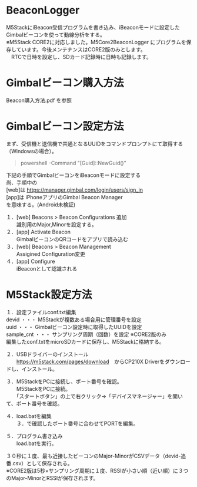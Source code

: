 # BeaconLogger

M5StackにiBeacon受信プログラムを書き込み、iBeaconモードに設定したGimbalビーコンを使って動線分析をする。  
※M5Stack CORE2に対応しました。M5Core2BeaconLogger にプログラムを保存しています。今後メンテナンスはCORE2版のみとします。  
　RTCで日時を設定し、SDカード記録時に日時も記録します。  

# Gimbalビーコン購入方法

Beacon購入方法.pdf を参照  

# Gimbalビーコン設定方法

まず、受信機と送信機で共通となるUUIDをコマンドプロンプトにて取得する（Windowsの場合）。  
> powershell -Command "[Guid]::NewGuid()"  

下記の手順でGimbalビーコンをiBeaconモードに設定する  
尚、手順中の  
[web]は <https://manager.gimbal.com/login/users/sign_in>  
[app]は iPhoneアプリのGimbal Beacon Manager  
を意味する。(Android未検証)  

１．[web] Beacons > Beacon Configurations 追加  
　　識別用のMajor,Minorを設定する。  
２．[app] Activate Beacon  
　　GimbalビーコンのQRコードをアプリで読み込む  
３．[web] Beacons > Beacon Management  
　　Assigined Configuration変更  
４．[app] Configure  
　　iBeaconとして認識される  

# M5Stack設定方法

１．設定ファイルconf.txt編集  
    devid ・・・ M5Stackが複数ある場合用に管理番号を設定  
    uuid ・・・ Gimbalビーコン設定時に取得したUUIDを設定  
    sample_cnt ・・・ サンプリング周期（回数）を設定 ※CORE2版のみ  
    編集したconf.txtをmicroSDカードに保存し、M5Stackに格納する。  
   
２．USBドライバーのインストール  
　　<https://m5stack.com/pages/download>　からCP210X Driverをダウンロードし、インストール。  

３．M5StackをPCに接続し、ポート番号を確認。  
　　M5StackをPCに接続。  
　　「スタートボタン」の上で右クリック→「デバイスマネージャー」を開いて、ポート番号を確認。  

４．load.batを編集  
　　３．で確認したポート番号に合わせてPORTを編集。  

５．プログラム書き込み  
　　load.batを実行。  
 
 ３０秒に１度、最も近接したビーコンのMajor-MinorがCSVデータ（devid-追番.csv）として保存される。  
 ※CORE2版は5秒×サンプリング周期に１度、RSSIが小さい順（近い順）に３つのMajor-MinorとRSSIが保存されます。  

